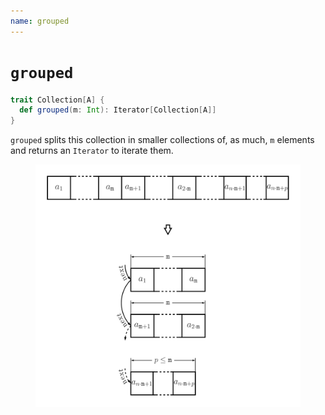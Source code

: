 ```yaml
---
name: grouped
---
```


# `grouped`

~~~ scala
trait Collection[A] {
  def grouped(m: Int): Iterator[Collection[A]]
}
~~~

`grouped` splits this collection in smaller collections of, as much, `m` elements and returns an `Iterator` to iterate them.

<figure class="diagram">
  <img src="images/grouped.svg" alt="grouped function">
  <!-- <figcaption class="diagram-desc"></figcaption> -->
</figure>
